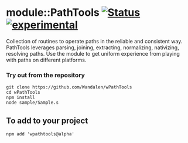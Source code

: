 # module::PathTools  [![Status](https://github.com/Wandalen/wPathTools/workflows/publish/badge.svg)](https://github.com/Wandalen/wPathTools/actions?query=workflow%3Apublish) [![experimental](https://img.shields.io/badge/stability-experimental-orange.svg)](https://github.com/emersion/stability-badges#experimental)

Collection of routines to operate paths in the reliable and consistent way. PathTools leverages parsing, joining, extracting, normalizing, nativizing, resolving paths. Use the module to get uniform experience from playing with paths on different platforms.

### Try out from the repository
```
git clone https://github.com/Wandalen/wPathTools
cd wPathTools
npm install
node sample/Sample.s
```

## To add to your project
```
npm add 'wpathtools@alpha'
```



